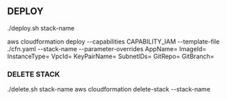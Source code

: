 ## DEPLOY
./deploy.sh stack-name

aws cloudformation deploy 
  --capabilities CAPABILITY_IAM 
  --template-file ./cfn.yaml
  --stack-name <value> 
  --parameter-overrides 
    AppName=<value>
    ImageId=<value> 
    InstanceType=<value> 
    VpcId=<value>
    KeyPairName=<value>
    SubnetIDs=<value>
    GitRepo=<value> 
    GitBranch=<value>


### DELETE STACK
./delete.sh stack-name
aws cloudformation delete-stack --stack-name 
